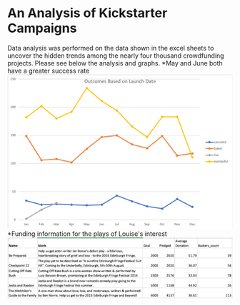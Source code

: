 # An Analysis of Kickstarter Campaigns
Data analysis was performed on the data shown in the excel sheets to uncover the hidden trends among the nearly four thousand crowdfunding projects. Please see below the analysis and graphs.
*May and June both have a greater success rate
![OutcomesBasedOnLaunchDate.png](OutcomesBasedOnLaunchDate.png)
*Funding information for the plays of Louise's interest
![EdinburghResearch.png](EdinburghResearch.png)
